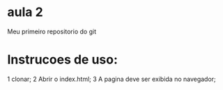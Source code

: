 # aula 2

Meu primeiro repositorio do git 


# Instrucoes de uso:

1 clonar;
2 Abrir o index.html;
3 A pagina deve ser exibida no navegador;